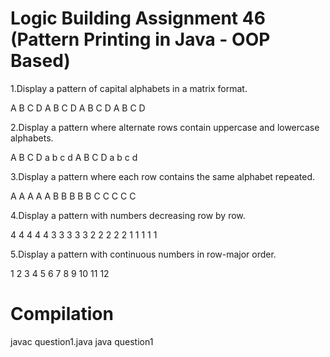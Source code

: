 
# Logic Building Assignment 46 (Pattern Printing in Java - OOP Based)

1.Display a pattern of capital alphabets in a matrix format.  
 
A B C D
A B C D
A B C D
A B C D



2.Display a pattern where alternate rows contain uppercase and lowercase alphabets. 

A B C D
a b c d
A B C D
a b c d


3.Display a pattern where each row contains the same alphabet repeated.  

A A A A A
B B B B B
C C C C C


4.Display a pattern with numbers decreasing row by row. 

4 4 4 4 4
3 3 3 3 3
2 2 2 2 2
1 1 1 1 1


5.Display a pattern with continuous numbers in row-major order. 

1  2  3  4
5  6  7  8
9  10 11 12



# Compilation
javac question1.java
java question1



